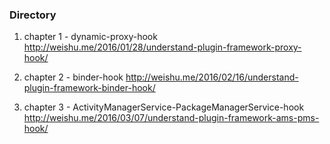 ### Directory
1. chapter 1 - dynamic-proxy-hook
http://weishu.me/2016/01/28/understand-plugin-framework-proxy-hook/

2. chapter 2 - binder-hook
http://weishu.me/2016/02/16/understand-plugin-framework-binder-hook/

3. chapter 3 - ActivityManagerService-PackageManagerService-hook
http://weishu.me/2016/03/07/understand-plugin-framework-ams-pms-hook/